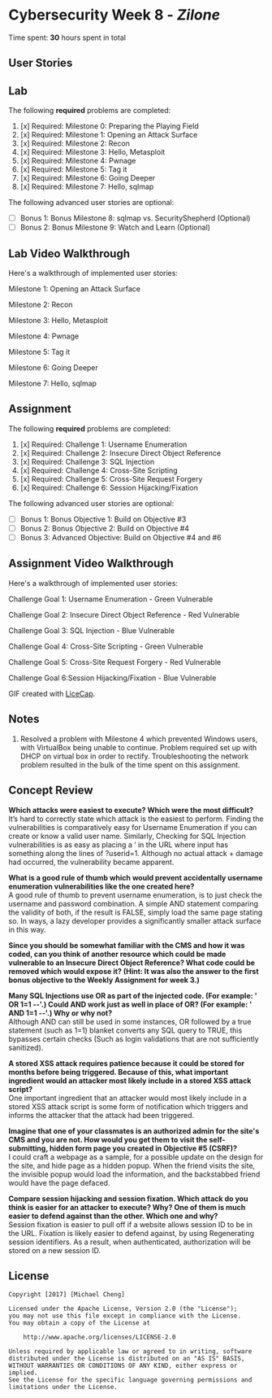 # Cybersecurity Week 8 - *Zilone* 

Time spent: **30** hours spent in total 

## User Stories

## Lab

The following **required** problems are completed:

1. [x]  Required: Milestone 0: Preparing the Playing Field
2. [x]  Required: Milestone 1: Opening an Attack Surface
3. [x]  Required: Milestone 2: Recon
4. [x]  Required: Milestone 3: Hello, Metasploit
5. [x]  Required: Milestone 4: Pwnage
6. [x]  Required: Milestone 5: Tag it
7. [x]  Required: Milestone 6: Going Deeper
8. [x]  Required: Milestone 7: Hello, sqlmap


The following advanced user stories are optional:

* [ ]  Bonus 1: Bonus Milestone 8: sqlmap vs. SecurityShepherd (Optional)
* [ ]  Bonus 2: Bonus Milestone 9: Watch and Learn (Optional)

## Lab Video Walkthrough

Here's a walkthrough of implemented user stories:

Milestone 1: Opening an Attack Surface
<img src='Milestone 1.gif' title='Milestone 1' width='' alt='' />

Milestone 2: Recon
<img src='Milestone 2.gif' title='Recon' width='' alt='' />

Milestone 3: Hello, Metasploit
<img src='Milestone 3.gif' title='Recon' width='' alt='' />

Milestone 4: Pwnage
<img src='Milestone 4.gif' title='Recon' width='' alt='' />

Milestone 5: Tag it
<img src='Milestone 5.gif' title='Recon' width='' alt='' />

Milestone 6: Going Deeper
<img src='Milestone 6.gif' title='Recon' width='' alt='' />

Milestone 7: Hello, sqlmap
<img src='Milestone 7.gif' title='Recon' width='' alt='' />

## Assignment

The following **required** problems are completed:

1. [x]  Required: Challenge 1: Username Enumeration
2. [x]  Required: Challenge 2: Insecure Direct Object Reference
3. [x]  Required: Challenge 3: SQL Injection
4. [x]  Required: Challenge 4: Cross-Site Scripting
5. [x]  Required: Challenge 5: Cross-Site Request Forgery
6. [x]  Required: Challenge 6: Session Hijacking/Fixation

The following advanced user stories are optional:

* [ ]  Bonus 1: Bonus Objective 1: Build on Objective #3
* [ ]  Bonus 2: Bonus Objective 2: Build on Objective #4
* [ ]  Bonus 3: Advanced Objective: Build on Objective #4 and #6

## Assignment Video Walkthrough

Here's a walkthrough of implemented user stories:

Challenge Goal 1: Username Enumeration - Green Vulnerable
<img src='Challenge Goal 1 - Username Enumeration Green.gif' title='Challenge Goal 1' width='' alt='' />

Challenge Goal 2: Insecure Direct Object Reference - Red Vulnerable
<img src='Challenge Goal 2 - Insecure Direct Object Reference Red.gif' title='Challenge Goal 1' width='' alt='' />

Challenge Goal 3: SQL Injection - Blue Vulnerable
<img src='Challenge Goal 3 - SQL injection Blue.gif' title='Challenge Goal 1' width='' alt='' />

Challenge Goal 4: Cross-Site Scripting - Green Vulnerable
<img src='Challenge Goal 4 - Cross-Site Scripting Green.gif' title='Challenge Goal 1' width='' alt='' />

Challenge Goal 5: Cross-Site Request Forgery - Red Vulnerable
<img src='Challenge Goal 5 - Cross-Site Request Forgery.gif' title='Challenge Goal 1' width='' alt='' />

Challenge Goal 6:Session Hijacking/Fixation - Blue Vulnerable
<img src='Challenge Goal 6 - Session Hijacking Blue.gif' title='Challenge Goal 1' width='' alt='' />



GIF created with [LiceCap](http://www.cockos.com/licecap/).

## Notes

1. Resolved a problem with Milestone 4 which prevented Windows users, with VirtualBox being unable to continue. Problem required set up with DHCP on virtual box in order to rectify. Troubleshooting the network problem resulted in the bulk of the time spent on this assignment.


## Concept Review
**Which attacks were easiest to execute? Which were the most difficult?**  
It’s hard to correctly state which attack is the easiest to perform. Finding the vulnerabilities is comparatively easy for Username Enumeration if you can create or know a valid user name. Similarly, Checking for SQL Injection vulnerabilities is as easy as placing a ‘ in the URL where input has something along the lines of ?userid=1. Although no actual attack + damage had occurred, the vulnerability became apparent. 

**What is a good rule of thumb which would prevent accidentally username enumeration vulnerabilities like the one created here?**  
A good rule of thumb to prevent username enumeration, is to just check the username and password combination. A simple AND statement comparing the validity of both, if the result is FALSE, simply load the same page stating so. In ways, a lazy developer provides a significantly smaller attack surface in this way.

**Since you should be somewhat familiar with the CMS and how it was coded, can you think of another resource which could be made vulnerable to an Insecure Direct Object Reference? What code could be removed which would expose it? (Hint: It was also the answer to the first bonus objective to the Weekly Assignment for week 3.)**  


**Many SQL Injections use OR as part of the injected code. (For example: ' OR 1=1 --'.) Could AND work just as well in place of OR? (For example: ' AND 1=1 --'.) Why or why not?**  
Although AND can still be used in some instances, OR followed by a true statement (such as 1=1) blanket converts any SQL query to TRUE, this bypasses certain checks (Such as login validations that are not sufficiently sanitized).

**A stored XSS attack requires patience because it could be stored for months before being triggered. Because of this, what important ingredient would an attacker most likely include in a stored XSS attack script?**  
One important ingredient that an attacker would most likely include in a stored XSS attack script is some form of notification which triggers and informs the attacker that the attack had been triggered. 

**Imagine that one of your classmates is an authorized admin for the site's CMS and you are not. How would you get them to visit the self-submitting, hidden form page you created in Objective #5 (CSRF)?**  
I could craft a webpage as a sample, for a possible update on the design for the site, and hide page as a hidden popup. When the friend visits the site, the invisible popup would load the information, and the backstabbed friend would have the page defaced.

**Compare session hijacking and session fixation. Which attack do you think is easier for an attacker to execute? Why? One of them is much easier to defend against than the other. Which one and why?**  
Session fixation is easier to pull off if a website allows session ID to be in the URL. Fixation is likely easier to defend against, by using Regenerating session identifiers. As a result, when authenticated, authorization will be stored on a new session ID.  

## License

    Copyright [2017] [Michael Cheng]

    Licensed under the Apache License, Version 2.0 (the "License");
    you may not use this file except in compliance with the License.
    You may obtain a copy of the License at

        http://www.apache.org/licenses/LICENSE-2.0

    Unless required by applicable law or agreed to in writing, software
    distributed under the License is distributed on an "AS IS" BASIS,
    WITHOUT WARRANTIES OR CONDITIONS OF ANY KIND, either express or implied.
    See the License for the specific language governing permissions and
    limitations under the License.
